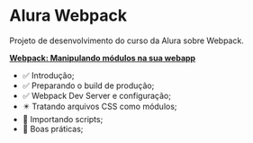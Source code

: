 # Alura Webpack
Projeto de desenvolvimento do curso da Alura sobre Webpack.

**[Webpack: Manipulando módulos na sua webapp](https://cursos.alura.com.br/course/webpack)** 

* :white_check_mark: Introdução;
* :white_check_mark: Preparando o build de produção;
* :white_check_mark: Webpack Dev Server e configuração;
* :eight_pointed_black_star: Tratando arquivos CSS como módulos;
* :black_square_button: Importando scripts;
* :black_square_button: Boas práticas;

